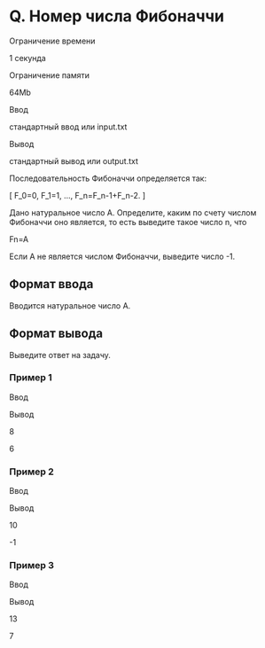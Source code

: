 Q. Номер числа Фибоначчи
========================

Ограничение времени

1 секунда

Ограничение памяти

64Mb

Ввод

стандартный ввод или input.txt

Вывод

стандартный вывод или output.txt

Последовательность Фибоначчи определяется так:

\[ F\_0=0, F\_1=1, ..., F\_n\=F\_n-1+F\_n-2. \]

Дано натуральное число A. Определите, каким по счету числом Фибоначчи оно является, то есть выведите такое число n, что

Fn\=A

Если А не является числом Фибоначчи, выведите число -1.

Формат ввода
------------

Вводится натуральное число A.

Формат вывода
-------------

Выведите ответ на задачу.

### Пример 1

Ввод

Вывод

8

6

### Пример 2

Ввод

Вывод

10

\-1

### Пример 3

Ввод

Вывод

13

7